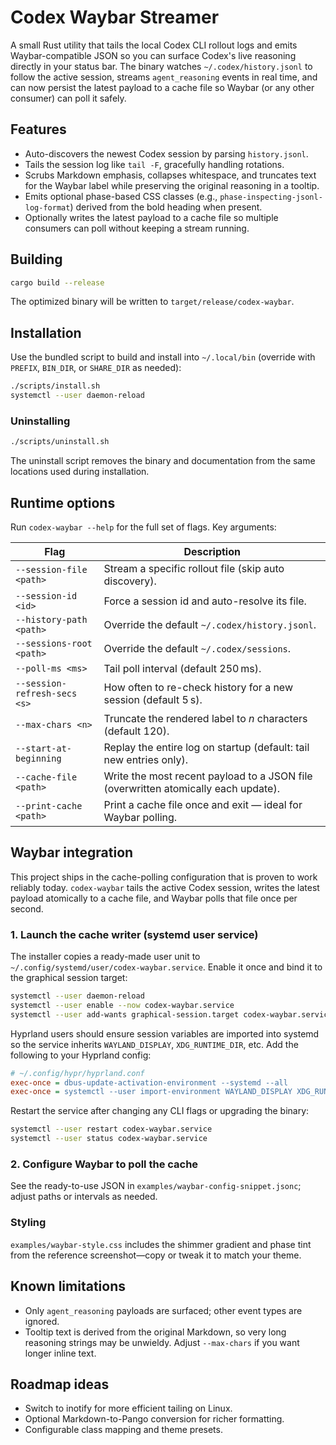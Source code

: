 # Codex Waybar Streamer

A small Rust utility that tails the local Codex CLI rollout logs and emits
Waybar-compatible JSON so you can surface Codex's live reasoning directly in
your status bar. The binary watches `~/.codex/history.jsonl` to follow the
active session, streams `agent_reasoning` events in real time, and can now
persist the latest payload to a cache file so Waybar (or any other consumer)
can poll it safely.

## Features

- Auto-discovers the newest Codex session by parsing `history.jsonl`.
- Tails the session log like `tail -F`, gracefully handling rotations.
- Scrubs Markdown emphasis, collapses whitespace, and truncates text for the
  Waybar label while preserving the original reasoning in a tooltip.
- Emits optional phase-based CSS classes (e.g., `phase-inspecting-jsonl-log-format`)
  derived from the bold heading when present.
- Optionally writes the latest payload to a cache file so multiple consumers
  can poll without keeping a stream running.

## Building

```bash
cargo build --release
```

The optimized binary will be written to `target/release/codex-waybar`.

## Installation

Use the bundled script to build and install into `~/.local/bin` (override with `PREFIX`, `BIN_DIR`, or `SHARE_DIR` as needed):

```bash
./scripts/install.sh
systemctl --user daemon-reload
```

### Uninstalling

```bash
./scripts/uninstall.sh
```

The uninstall script removes the binary and documentation from the same locations used during installation.

## Runtime options

Run `codex-waybar --help` for the full set of flags. Key arguments:

| Flag | Description |
| --- | --- |
| `--session-file <path>` | Stream a specific rollout file (skip auto discovery). |
| `--session-id <id>` | Force a session id and auto-resolve its file. |
| `--history-path <path>` | Override the default `~/.codex/history.jsonl`. |
| `--sessions-root <path>` | Override the default `~/.codex/sessions`. |
| `--poll-ms <ms>` | Tail poll interval (default 250 ms). |
| `--session-refresh-secs <s>` | How often to re-check history for a new session (default 5 s). |
| `--max-chars <n>` | Truncate the rendered label to _n_ characters (default 120). |
| `--start-at-beginning` | Replay the entire log on startup (default: tail new entries only). |
| `--cache-file <path>` | Write the most recent payload to a JSON file (overwritten atomically each update). |
| `--print-cache <path>` | Print a cache file once and exit — ideal for Waybar polling. |

## Waybar integration

This project ships in the cache-polling configuration that is proven to work reliably today. `codex-waybar` tails the active Codex session, writes the latest payload atomically to a cache file, and Waybar polls that file once per second.

### 1. Launch the cache writer (systemd user service)

The installer copies a ready-made user unit to `~/.config/systemd/user/codex-waybar.service`.
Enable it once and bind it to the graphical session target:

```bash
systemctl --user daemon-reload
systemctl --user enable --now codex-waybar.service
systemctl --user add-wants graphical-session.target codex-waybar.service
```

Hyprland users should ensure session variables are imported into systemd so the
service inherits `WAYLAND_DISPLAY`, `XDG_RUNTIME_DIR`, etc. Add the following
to your Hyprland config:

```ini
# ~/.config/hypr/hyprland.conf
exec-once = dbus-update-activation-environment --systemd --all
exec-once = systemctl --user import-environment WAYLAND_DISPLAY XDG_RUNTIME_DIR XDG_SESSION_TYPE
```

Restart the service after changing any CLI flags or upgrading the binary:

```bash
systemctl --user restart codex-waybar.service
systemctl --user status codex-waybar.service
```

### 2. Configure Waybar to poll the cache

See the ready-to-use JSON in `examples/waybar-config-snippet.jsonc`; adjust paths or intervals as needed.

### Styling

`examples/waybar-style.css` includes the shimmer gradient and phase tint from the reference screenshot—copy or tweak it to match your theme.

## Known limitations

- Only `agent_reasoning` payloads are surfaced; other event types are ignored.
- Tooltip text is derived from the original Markdown, so very long reasoning
  strings may be unwieldy. Adjust `--max-chars` if you want longer inline text.

## Roadmap ideas

- Switch to inotify for more efficient tailing on Linux.
- Optional Markdown-to-Pango conversion for richer formatting.
- Configurable class mapping and theme presets.
